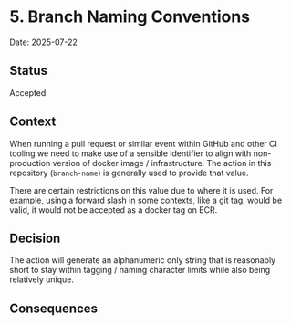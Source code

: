 # 5. Branch Naming Conventions

Date: 2025-07-22

## Status

Accepted

## Context

When running a pull request or similar event within GitHub and other CI tooling we need to make use of a sensible identifier to align with non-production version of docker image / infrastructure. The action in this repository (`branch-name`) is generally used to provide that value.

There are certain restrictions on this value due to where it is used. For example, using a forward slash in some contexts, like a git tag, would be valid, it would not be accepted as a docker tag on ECR.

## Decision

The action will generate an alphanumeric only string that is reasonably short to stay within tagging / naming character limits while also being relatively unique.


## Consequences
